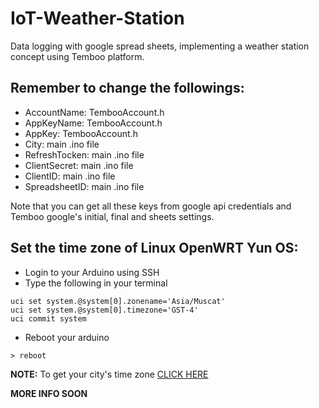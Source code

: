 # IoT-Weather-Station
Data logging with google spread sheets, implementing a weather station concept using Temboo platform.

## Remember to change the followings:
- AccountName: TembooAccount.h
- AppKeyName: TembooAccount.h
- AppKey: TembooAccount.h
- City: main .ino file
- RefreshTocken: main .ino file
- ClientSecret: main .ino file
- ClientID: main .ino file
- SpreadsheetID: main .ino file

Note that you can get all these keys from google api credentials and Temboo google's initial, final and sheets settings.

## Set the time zone of Linux OpenWRT Yun OS:
- Login to your Arduino using SSH
- Type the following in your terminal
```
uci set system.@system[0].zonename='Asia/Muscat'
uci set system.@system[0].timezone='GST-4'
uci commit system
```
- Reboot your arduino
```
> reboot

```

__NOTE:__ To get your city's time zone [CLICK HERE](http://famschmid.net/timezones.html) 

__MORE INFO SOON__
